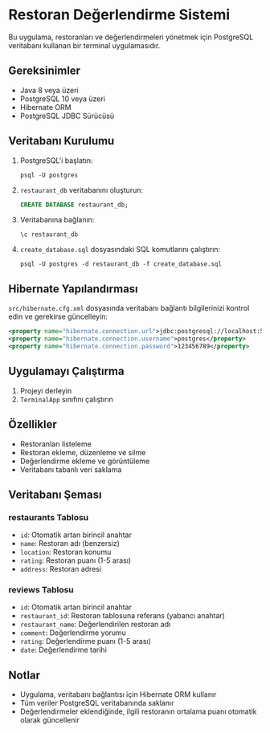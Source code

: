 # Restoran Değerlendirme Sistemi

Bu uygulama, restoranları ve değerlendirmeleri yönetmek için PostgreSQL veritabanı kullanan bir terminal uygulamasıdır.

## Gereksinimler

- Java 8 veya üzeri
- PostgreSQL 10 veya üzeri
- Hibernate ORM
- PostgreSQL JDBC Sürücüsü

## Veritabanı Kurulumu

1. PostgreSQL'i başlatın:
   ```
   psql -U postgres
   ```

2. `restaurant_db` veritabanını oluşturun:
   ```sql
   CREATE DATABASE restaurant_db;
   ```

3. Veritabanına bağlanın:
   ```
   \c restaurant_db
   ```

4. `create_database.sql` dosyasındaki SQL komutlarını çalıştırın:
   ```
   psql -U postgres -d restaurant_db -f create_database.sql
   ```

## Hibernate Yapılandırması

`src/hibernate.cfg.xml` dosyasında veritabanı bağlantı bilgilerinizi kontrol edin ve gerekirse güncelleyin:

```xml
<property name="hibernate.connection.url">jdbc:postgresql://localhost:5432/restaurant_db</property>
<property name="hibernate.connection.username">postgres</property>
<property name="hibernate.connection.password">123456789</property>
```

## Uygulamayı Çalıştırma

1. Projeyi derleyin
2. `TerminalApp` sınıfını çalıştırın

## Özellikler

- Restoranları listeleme
- Restoran ekleme, düzenleme ve silme
- Değerlendirme ekleme ve görüntüleme
- Veritabanı tabanlı veri saklama

## Veritabanı Şeması

### restaurants Tablosu
- `id`: Otomatik artan birincil anahtar
- `name`: Restoran adı (benzersiz)
- `location`: Restoran konumu
- `rating`: Restoran puanı (1-5 arası)
- `address`: Restoran adresi

### reviews Tablosu
- `id`: Otomatik artan birincil anahtar
- `restaurant_id`: Restoran tablosuna referans (yabancı anahtar)
- `restaurant_name`: Değerlendirilen restoran adı
- `comment`: Değerlendirme yorumu
- `rating`: Değerlendirme puanı (1-5 arası)
- `date`: Değerlendirme tarihi

## Notlar

- Uygulama, veritabanı bağlantısı için Hibernate ORM kullanır
- Tüm veriler PostgreSQL veritabanında saklanır
- Değerlendirmeler eklendiğinde, ilgili restoranın ortalama puanı otomatik olarak güncellenir 